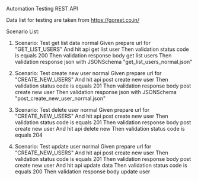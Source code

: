 Automation Testing REST API

Data list for testing are taken from https://gorest.co.in/

Scenario List:

  1. Scenario: Test get list data normal
      Given prepare url for "GET_LIST_USERS"
      And hit api get list user
      Then validation status code is equals 200
      Then validation response body get list users
      Then validation response json with JSONSchema "get_list_users_normal.json"

  2. Scenario: Test create new user normal
      Given prepare url for "CREATE_NEW_USERS"
      And hit api post create new user
      Then validation status code is equals 201
      Then validation response body post create new user
      Then validation response json with JSONSchema "post_create_new_user_normal.json"

  3. Scenario: Test delete user normal
      Given prepare url for "CREATE_NEW_USERS"
      And hit api post create new user
      Then validation status code is equals 201
      Then validation response body post create new user
      And hit api delete new
      Then validation status code is equals 204

  4. Scenario: Test update user normal
      Given prepare url for "CREATE_NEW_USERS"
      And hit api post create new user
      Then validation status code is equals 201
      Then validation response body post create new user
      And hit api update data
      Then validation status code is equals 200
      Then validation response body update user
